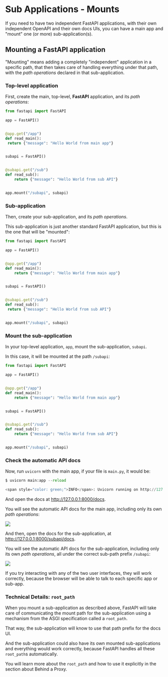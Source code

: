 
# Sub Applications - Mounts


If you need to have two independent FastAPI applications, with their own independent OpenAPI and their own docs UIs, you can have a main app and "mount" one (or more) sub-application(s).


## Mounting a **FastAPI** application


"Mounting" means adding a completely "independent" application in a specific path, that then takes care of handling everything under that path, with the *path operations* declared in that sub-application.


### Top-level application


First, create the main, top-level, **FastAPI** application, and its *path operations*:



```python
from fastapi import FastAPI

app = FastAPI()


@app.get("/app")
def read_main():
 return {"message": "Hello World from main app"}


subapi = FastAPI()


@subapi.get("/sub")
def read_sub():
    return {"message": "Hello World from sub API"}


app.mount("/subapi", subapi)

```

### Sub-application


Then, create your sub-application, and its *path operations*.


This sub-application is just another standard FastAPI application, but this is the one that will be "mounted":



```python
from fastapi import FastAPI

app = FastAPI()


@app.get("/app")
def read_main():
    return {"message": "Hello World from main app"}


subapi = FastAPI()


@subapi.get("/sub")
def read_sub():
 return {"message": "Hello World from sub API"}


app.mount("/subapi", subapi)

```

### Mount the sub-application


In your top-level application, `app`, mount the sub-application, `subapi`.


In this case, it will be mounted at the path `/subapi`:



```python
from fastapi import FastAPI

app = FastAPI()


@app.get("/app")
def read_main():
    return {"message": "Hello World from main app"}


subapi = FastAPI()


@subapi.get("/sub")
def read_sub():
    return {"message": "Hello World from sub API"}


app.mount("/subapi", subapi)

```

### Check the automatic API docs


Now, run `uvicorn` with the main app, if your file is `main.py`, it would be:




```python
$ uvicorn main:app --reload

<span style="color: green;">INFO</span>: Uvicorn running on http://127.0.0.1:8000 (Press CTRL+C to quit)

```


And open the docs at <http://127.0.0.1:8000/docs>.


You will see the automatic API docs for the main app, including only its own *path operations*:


![](/img/tutorial/sub-applications/image01.png)


And then, open the docs for the sub-application, at <http://127.0.0.1:8000/subapi/docs>.


You will see the automatic API docs for the sub-application, including only its own *path operations*, all under the correct sub-path prefix `/subapi`:


![](/img/tutorial/sub-applications/image02.png)


If you try interacting with any of the two user interfaces, they will work correctly, because the browser will be able to talk to each specific app or sub-app.


### Technical Details: `root_path`


When you mount a sub-application as described above, FastAPI will take care of communicating the mount path for the sub-application using a mechanism from the ASGI specification called a `root_path`.


That way, the sub-application will know to use that path prefix for the docs UI.


And the sub-application could also have its own mounted sub-applications and everything would work correctly, because FastAPI handles all these `root_path`s automatically.


You will learn more about the `root_path` and how to use it explicitly in the section about Behind a Proxy.



